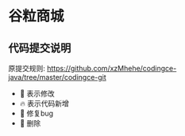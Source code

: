 # 谷粒商城

## 代码提交说明
原提交规则: https://github.com/xzMhehe/codingce-java/tree/master/codingce-git


- :art: 表示修改
- :fire: 表示代码新增
- :bug: 修复bug
- :wrench: 删除